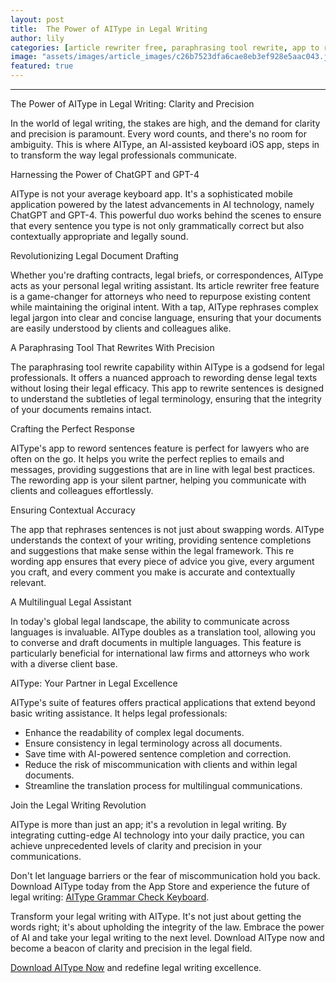 ```yaml
---
layout: post
title:  The Power of AIType in Legal Writing
author: lily
categories: [article rewriter free, paraphrasing tool rewrite, app to rewrite sentences, app to reword sentences, rewording app, app that rephrases sentences, re wording app]
image: "assets/images/article_images/c26b7523dfa6cae8eb3ef928e5aac043.jpg"
featured: true
---
```


---

The Power of AIType in Legal Writing: Clarity and Precision

In the world of legal writing, the stakes are high, and the demand for clarity and precision is paramount. Every word counts, and there's no room for ambiguity. This is where AIType, an AI-assisted keyboard iOS app, steps in to transform the way legal professionals communicate. 

Harnessing the Power of ChatGPT and GPT-4

AIType is not your average keyboard app. It's a sophisticated mobile application powered by the latest advancements in AI technology, namely ChatGPT and GPT-4. This powerful duo works behind the scenes to ensure that every sentence you type is not only grammatically correct but also contextually appropriate and legally sound.

Revolutionizing Legal Document Drafting

Whether you're drafting contracts, legal briefs, or correspondences, AIType acts as your personal legal writing assistant. Its article rewriter free feature is a game-changer for attorneys who need to repurpose existing content while maintaining the original intent. With a tap, AIType rephrases complex legal jargon into clear and concise language, ensuring that your documents are easily understood by clients and colleagues alike.

A Paraphrasing Tool That Rewrites With Precision

The paraphrasing tool rewrite capability within AIType is a godsend for legal professionals. It offers a nuanced approach to rewording dense legal texts without losing their legal efficacy. This app to rewrite sentences is designed to understand the subtleties of legal terminology, ensuring that the integrity of your documents remains intact.

Crafting the Perfect Response

AIType's app to reword sentences feature is perfect for lawyers who are often on the go. It helps you write the perfect replies to emails and messages, providing suggestions that are in line with legal best practices. The rewording app is your silent partner, helping you communicate with clients and colleagues effortlessly.

Ensuring Contextual Accuracy

The app that rephrases sentences is not just about swapping words. AIType understands the context of your writing, providing sentence completions and suggestions that make sense within the legal framework. This re wording app ensures that every piece of advice you give, every argument you craft, and every comment you make is accurate and contextually relevant.

A Multilingual Legal Assistant

In today's global legal landscape, the ability to communicate across languages is invaluable. AIType doubles as a translation tool, allowing you to converse and draft documents in multiple languages. This feature is particularly beneficial for international law firms and attorneys who work with a diverse client base.

AIType: Your Partner in Legal Excellence

AIType's suite of features offers practical applications that extend beyond basic writing assistance. It helps legal professionals:

- Enhance the readability of complex legal documents.
- Ensure consistency in legal terminology across all documents.
- Save time with AI-powered sentence completion and correction.
- Reduce the risk of miscommunication with clients and within legal documents.
- Streamline the translation process for multilingual communications.

Join the Legal Writing Revolution

AIType is more than just an app; it's a revolution in legal writing. By integrating cutting-edge AI technology into your daily practice, you can achieve unprecedented levels of clarity and precision in your communications. 

Don't let language barriers or the fear of miscommunication hold you back. Download AIType today from the App Store and experience the future of legal writing: [AIType Grammar Check Keyboard](https://apps.apple.com/us/app/aitype-grammar-check-keyboard/id6469163944).

Transform your legal writing with AIType. It's not just about getting the words right; it's about upholding the integrity of the law. Embrace the power of AI and take your legal writing to the next level. Download AIType now and become a beacon of clarity and precision in the legal field.

[Download AIType Now](https://apps.apple.com/us/app/aitype-grammar-check-keyboard/id6469163944) and redefine legal writing excellence.
